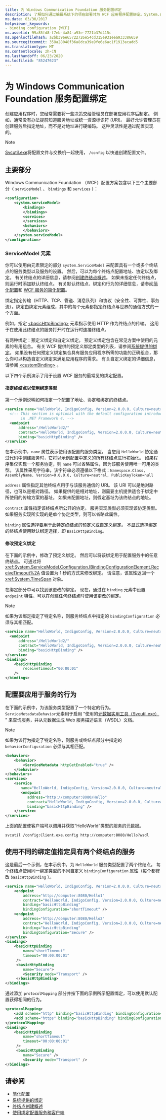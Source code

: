 ```yaml
---
title: 为 Windows Communication Foundation 服务配置绑定
description: 了解如何通过编辑系统下的项在部署时为 WCF 应用程序配置绑定。System.servicemodel 元素。
ms.date: 03/30/2017
helpviewer_keywords:
- binding configuration [WCF]
ms.assetid: 99a85fd8-f7eb-4a84-a93e-7721b37d415c
ms.openlocfilehash: a2bb396e65722726e54cd315e931eea933386659
ms.sourcegitcommit: 358a28048f36a8dca39a9fe6e6ac1f1913acadd5
ms.translationtype: MT
ms.contentlocale: zh-CN
ms.lasthandoff: 06/23/2020
ms.locfileid: "85247623"
---
```

# <a name="configuring-bindings-for-windows-communication-foundation-services"></a>为 Windows Communication Foundation 服务配置绑定
创建应用程序时，您经常需要将一些决策交给管理员在部署应用程序后制定。 例如，通常没有办法提前知道服务地址或统一资源标识符 (URI)。 最好允许管理员在创建服务后指定地址，而不是对地址进行硬编码。 这种灵活性是通过配置实现的。  
  
> [!NOTE]
> [Svcutil.exe](servicemodel-metadata-utility-tool-svcutil-exe.md)将配置文件与交换机一起使用， `/config` 以快速创建配置文件。  
  
## <a name="major-sections"></a>主要部分  
 Windows Communication Foundation （WCF）配置方案包含以下三个主要部分（ `serviceModel` 、 `bindings` 和 `services` ）：  
  
```xml  
<configuration>  
    <system.serviceModel>  
        <bindings>  
        </bindings>  
        <services>  
        </services>  
        <behaviors>  
        </behaviors>  
    </system.serviceModel>  
</configuration>  
```  
  
### <a name="servicemodel-elements"></a>ServiceModel 元素  
 你可以使用由元素限定的部分 `system.ServiceModel` 来配置具有一个或多个终结点的服务类型以及服务的设置。 然后，可以为每个终结点配置地址、协定以及绑定。 有关终结点的详细信息，请参阅[创建终结点概述](endpoint-creation-overview.md)。 如果未指定任何终结点，则运行时添加默认终结点。 有关默认终结点、绑定和行为的详细信息，请参阅[简化配置](simplified-configuration.md)和 [WCF 服务的简化配置](./samples/simplified-configuration-for-wcf-services.md)。  
  
 绑定指定传输（HTTP、TCP、管道、消息队列）和协议（安全性、可靠性、事务流）。绑定由绑定元素组成，其中的每个元素都指定终结点与世界的通信方式的一个方面。  
  
 例如，指定 [\<basicHttpBinding>](../configure-apps/file-schema/wcf/basichttpbinding.md) 元素指示使用 HTTP 作为终结点的传输。 这用于在使用此终结点的服务打开时在运行时连接终结点。  
  
 有两种绑定：预定义绑定和自定义绑定。 预定义绑定包含在常见方案中使用的元素的有用组合。 有关 WCF 提供的预定义绑定类型的列表，请参阅[系统提供的绑定](system-provided-bindings.md)。 如果没有任何预定义绑定集合具有服务应用程序所需的功能的正确组合，那么你可以构造自定义绑定来满足应用程序的需求。 有关自定义绑定的详细信息，请参阅 [\<customBinding>](../configure-apps/file-schema/wcf/custombinding.md) 。  
  
 以下四个示例演示了用于设置 WCF 服务的最常见的绑定配置。  
  
#### <a name="specifying-an-endpoint-to-use-a-binding-type"></a>指定终结点以使用绑定类型  
 第一个示例说明如何指定一个配置了地址、协定和绑定的终结点。  
  
```xml  
<service name="HelloWorld, IndigoConfig, Version=2.0.0.0, Culture=neutral, PublicKeyToken=null">  
  <!-- This section is optional with the default configuration introduced  
       in .NET Framework 4. -->  
  <endpoint
      address="/HelloWorld2/"  
      contract="HelloWorld, IndigoConfig, Version=2.0.0.0, Culture=neutral, PublicKeyToken=null"  
      binding="basicHttpBinding" />
</service>  
```  
  
 在本示例中，`name` 属性表示使用该配置的服务类型。 当您用 `HelloWorld` 协定通过代码中创建服务时，它将以示例配置中定义的所有终结点进行初始化。 如果程序集仅实现一个服务协定，则 `name` 可以省略属性，因为该服务使用唯一可用的类型。 该属性采用字符串，该字符串必须遵循以下格式：`Namespace.Class, AssemblyName, Version=0.0.0.0, Culture=neutral, PublicKeyToken=null`  
  
 `address` 属性指定其他终结点用于与该服务通信的 URI。 该 URI 可以是绝对路径，也可以是相对路径。 如果提供的是相对地址，则需要主机提供适合于绑定中所使用的传输方案的基址。 如果未配置地址，则假定基址为该终结点的地址。  
  
 `contract` 属性指定该终结点所公开的协定。 服务实现类型必须实现该协定类型。 如果服务实现所实现的是单个协定类型，则可以省略此属性。  
  
 `binding` 属性选择要用于此特定终结点的预定义或自定义绑定。 不显式选择绑定的终结点使用默认绑定选择，即 `BasicHttpBinding`。  
  
#### <a name="modifying-a-predefined-binding"></a>修改预定义绑定  
 在下面的示例中，修改了预定义绑定。 然后可以将该绑定用于配置服务中的任意终结点。 可通过将 <xref:System.ServiceModel.Configuration.IBindingConfigurationElement.ReceiveTimeout%2A> 值设置为 1 秒的方式来修改绑定。 请注意，该属性返回一个 <xref:System.TimeSpan> 对象。  
  
 在绑定部分中可以找到该更改的绑定。 现在，通过在 `binding` 元素中设置 `endpoint` 特性，可以在创建任何终结点时使用该更改的绑定。  
  
> [!NOTE]
> 如果为该绑定指定了特定名称，则服务终结点中指定的 `bindingConfiguration` 必须与其相匹配。  
  
```xml  
<service name="HelloWorld, IndigoConfig, Version=2.0.0.0, Culture=neutral, PublicKeyToken=null">  
  <endpoint
      address="/HelloWorld2/"  
      contract="HelloWorld, IndigoConfig, Version=2.0.0.0, Culture=neutral, PublicKeyToken=null"  
      binding="basicHttpBinding" />
</service>  
<bindings>  
    <basicHttpBinding
        receiveTimeout="00:00:01"  
    />  
</bindings>  
```  
  
## <a name="configuring-a-behavior-to-apply-to-a-service"></a>配置要应用于服务的行为  
 在下面的示例中，为该服务类型配置了一个特定的行为。 `ServiceMetadataBehavior`元素用于启用 "使用的[元数据实用工具（Svcutil.exe）](servicemodel-metadata-utility-tool-svcutil-exe.md) " 来查询服务，并从元数据生成 Web 服务描述语言（WSDL）文档。  
  
> [!NOTE]
> 如果为该行为指定了特定名称，则服务或终结点部分中指定的 `behaviorConfiguration` 必须与其相匹配。  
  
```xml  
<behaviors>  
    <behavior>  
        <ServiceMetadata httpGetEnabled="true" />
    </behavior>  
</behaviors>  
<services>  
    <service
       name="HelloWorld, IndigoConfig, Version=2.0.0.0, Culture=neutral, PublicKeyToken=null">
       <endpoint
          address="http://computer:8080/Hello"  
          contract="HelloWorld, IndigoConfig, Version=2.0.0.0, Culture=neutral, PublicKeyToken=null"  
          binding="basicHttpBinding" />
    </service>  
</services>  
```  
  
 上面的配置使客户端可以调用并获取“HelloWorld”类型的服务的元数据。  
  
 `svcutil /config:Client.exe.config http://computer:8080/Hello?wsdl`  
  
## <a name="specifying-a-service-with-two-endpoints-using-different-binding-values"></a>使用不同的绑定值指定具有两个终结点的服务  
 这是最后一个示例，在本示例中，为 `HelloWorld` 服务类型配置了两个终结点。 每个终结点使用同一绑定类型的不同自定义 `bindingConfiguration` 属性（每个都修改 `basicHttpBinding` ）。  
  
```xml  
<service name="HelloWorld, IndigoConfig, Version=2.0.0.0, Culture=neutral, PublicKeyToken=null">  
    <endpoint  
        address="http://computer:8080/Hello1"  
        contract="HelloWorld, IndigoConfig, Version=2.0.0.0, Culture=neutral, PublicKeyToken=null"  
        binding="basicHttpBinding"  
        bindingConfiguration="shortTimeout" />
    <endpoint  
        address="http://computer:8080/Hello2"  
        contract="HelloWorld, IndigoConfig, Version=2.0.0.0, Culture=neutral, PublicKeyToken=null"  
        binding="basicHttpBinding"  
        bindingConfiguration="Secure" />
</service>  
<bindings>  
    <basicHttpBinding
        name="shortTimeout"  
        timeout="00:00:00:01"
     />  
     <basicHttpBinding
        name="Secure">  
        <Security mode="Transport" />  
     </basicHttpBinding>
</bindings>  
```  
  
 通过添加 `protocolMapping` 部分并按下面的示例所示配置绑定，可以使用默认配置获得相同的行为。  
  
```xml  
<protocolMapping>  
    <add scheme="http" binding="basicHttpBinding" bindingConfiguration="shortTimeout" />  
    <add scheme="https" binding="basicHttpBinding" bindingConfiguration="Secure" />  
</protocolMapping>  
<bindings>  
    <basicHttpBinding
        name="shortTimeout"  
        timeout="00:00:00:01"
     />  
     <basicHttpBinding
        name="Secure" />  
        <Security mode="Transport" />  
</bindings>  
```  
  
## <a name="see-also"></a>请参阅

- [简化配置](simplified-configuration.md)
- [系统提供的绑定](system-provided-bindings.md)
- [终结点创建概述](endpoint-creation-overview.md)
- [使用绑定配置服务和客户端](using-bindings-to-configure-services-and-clients.md)
